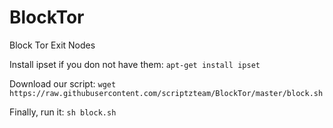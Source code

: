 # BlockTor
Block Tor Exit Nodes

Install ipset if you don not have them:
```apt-get install ipset```

Download our script:
```wget https://raw.githubusercontent.com/scriptzteam/BlockTor/master/block.sh```

Finally, run it:
```sh block.sh```
